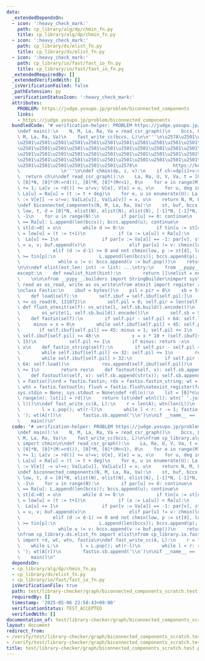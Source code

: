 ```yaml
---
data:
  _extendedDependsOn:
  - icon: ':heavy_check_mark:'
    path: cp_library/alg/dp/chmin_fn.py
    title: cp_library/alg/dp/chmin_fn.py
  - icon: ':heavy_check_mark:'
    path: cp_library/ds/elist_fn.py
    title: cp_library/ds/elist_fn.py
  - icon: ':heavy_check_mark:'
    path: cp_library/io/fast/fast_io_fn.py
    title: cp_library/io/fast/fast_io_fn.py
  _extendedRequiredBy: []
  _extendedVerifiedWith: []
  _isVerificationFailed: false
  _pathExtension: py
  _verificationStatusIcon: ':heavy_check_mark:'
  attributes:
    PROBLEM: https://judge.yosupo.jp/problem/biconnected_components
    links:
    - https://judge.yosupo.jp/problem/biconnected_components
  bundledCode: "# verification-helper: PROBLEM https://judge.yosupo.jp/problem/biconnected_components\n\
    \ndef main():\n    N, M, La, Ra, Va = read_csr_graph()\n    bccs, L = biconnected_components(N,\
    \ M, La, Ra, Va)\n    fast_write_cc(bccs, L)\n\n'''\n\u257A\u2501\u2501\u2501\u2501\
    \u2501\u2501\u2501\u2501\u2501\u2501\u2501\u2501\u2501\u2501\u2501\u2501\u2501\
    \u2501\u2501\u2501\u2501\u2501\u2501\u2501\u2501\u2501\u2501\u2501\u2501\u2501\
    \u2501\u2501\u2501\u2501\u2501\u2501\u2501\u2501\u2501\u2501\u2501\u2501\u2501\
    \u2501\u2501\u2501\u2501\u2501\u2501\u2501\u2501\u2501\u2501\u2501\u2501\u2501\
    \u2501\u2501\u2501\u2501\u2501\u2501\u2578\n             https://kobejean.github.io/cp-library\
    \               \n'''\n\ndef chmin(dp, i, v):\n    if ch:=dp[i]>v:dp[i]=v\n  \
    \  return ch\n\ndef read_csr_graph():\n    La, Ra, U, V, Va, t = [0]*(N:=rd()),\
    \ [0]*N, [0]*(M:=rd()), [0]*M, [0]*(M<<1), 0\n    for e in range(M): La[u := rd()]\
    \ += 1; La[v := rd()] += u!=v; U[e], V[e] = u, v\n    for u, deg in enumerate(La):\
    \ La[u] = Ra[u] = (t := t + deg)\n    for e, u in enumerate(U): La[u] -= 1; La[v\
    \ := V[e]] -= u!=v; Va[La[u]], Va[La[v]] = v, u\n    return N, M, La, Ra, Va\n\
    \ndef biconnected_components(N, M, La, Ra, Va):\n    st, buf, bccs, L, par, tin,\
    \ low, t, d = [0]*N, elist(N), elist(N), elist(N), [-1]*N, [-1]*N, [-1]*N, -1,\
    \ -1\n    for u in range(N):\n        if par[u] >= 0: continue\n        if La[u]\
    \ == Ra[u]: L.append(len(bccs)); bccs.append(u); continue\n        par[u] = N;\
    \ st[d:=0] = u\n        while d >= 0:\n            if tin[u := st[d]] == -1: tin[u]\
    \ = low[u] = (t := t+1)\n            if (a := La[u]) < Ra[u]:\n              \
    \  La[u] += 1\n                if par[v := Va[a]] == -1: par[v], st[d := d+1]\
    \ = u, v; buf.append(v)\n                elif par[u] != v: chmin(low, u, tin[v])\n\
    \            elif (d := d-1) >= 0 and not chmin(low, p := st[d], low[u]) and low[u]\
    \ >= tin[p]:\n                L.append(len(bccs)); bccs.append(p); v = -1\n  \
    \              while u != v: bccs.append(v := buf.pop())\n    return bccs, L\n\
    \n\n\ndef elist(est_len: int) -> list: ...\ntry:\n    from __pypy__ import newlist_hint\n\
    except:\n    def newlist_hint(hint):\n        return []\nelist = newlist_hint\n\
    \    \n\n\nfrom __pypy__.builders import StringBuilder\nimport sys\nfrom os import\
    \ read as os_read, write as os_write\nfrom atexit import register as atexist_register\n\
    \nclass Fastio:\n    ibuf = bytes()\n    pil = pir = 0\n    sb = StringBuilder()\n\
    \    def load(self):\n        self.ibuf = self.ibuf[self.pil:]\n        self.ibuf\
    \ += os_read(0, 131072)\n        self.pil = 0; self.pir = len(self.ibuf)\n   \
    \ def flush_atexit(self): os_write(1, self.sb.build().encode())\n    def flush(self):\n\
    \        os_write(1, self.sb.build().encode())\n        self.sb = StringBuilder()\n\
    \    def fastin(self):\n        if self.pir - self.pil < 64: self.load()\n   \
    \     minus = x = 0\n        while self.ibuf[self.pil] < 45: self.pil += 1\n \
    \       if self.ibuf[self.pil] == 45: minus = 1; self.pil += 1\n        while\
    \ self.ibuf[self.pil] >= 48:\n            x = x * 10 + (self.ibuf[self.pil] &\
    \ 15)\n            self.pil += 1\n        if minus: return -x\n        return\
    \ x\n    def fastin_string(self):\n        if self.pir - self.pil < 64: self.load()\n\
    \        while self.ibuf[self.pil] <= 32: self.pil += 1\n        res = bytearray()\n\
    \        while self.ibuf[self.pil] > 32:\n            if self.pir - self.pil <\
    \ 64: self.load()\n            res.append(self.ibuf[self.pil])\n            self.pil\
    \ += 1\n        return res\n    def fastout(self, x): self.sb.append(str(x))\n\
    \    def fastoutln(self, x): self.sb.append(str(x)); self.sb.append('\\n')\nfastio\
    \ = Fastio()\nrd = fastio.fastin; rds = fastio.fastin_string; wt = fastio.fastout;\
    \ wtn = fastio.fastoutln; flush = fastio.flush\natexist_register(fastio.flush_atexit)\n\
    sys.stdin = None; sys.stdout = None\ndef rdl(n):\n    lst = [0]*n\n    for i in\
    \ range(n): lst[i] = rd()\n    return lst\ndef wtnl(l): wtn(' '.join(map(str,\
    \ l)))\n\ndef fast_write_cc(A, L):\n    r = len(A); wtn(len(L))\n    while L:\n\
    \        l = L.pop(); wt(r-l)\n        while l < r: r -= 1; fastio.sb.append('\
    \ '); wt(A[r])\n        fastio.sb.append('\\n')\n\nif __name__ == '__main__':\n\
    \    main()\n"
  code: "# verification-helper: PROBLEM https://judge.yosupo.jp/problem/biconnected_components\n\
    \ndef main():\n    N, M, La, Ra, Va = read_csr_graph()\n    bccs, L = biconnected_components(N,\
    \ M, La, Ra, Va)\n    fast_write_cc(bccs, L)\n\nfrom cp_library.alg.dp.chmin_fn\
    \ import chmin\n\ndef read_csr_graph():\n    La, Ra, U, V, Va, t = [0]*(N:=rd()),\
    \ [0]*N, [0]*(M:=rd()), [0]*M, [0]*(M<<1), 0\n    for e in range(M): La[u := rd()]\
    \ += 1; La[v := rd()] += u!=v; U[e], V[e] = u, v\n    for u, deg in enumerate(La):\
    \ La[u] = Ra[u] = (t := t + deg)\n    for e, u in enumerate(U): La[u] -= 1; La[v\
    \ := V[e]] -= u!=v; Va[La[u]], Va[La[v]] = v, u\n    return N, M, La, Ra, Va\n\
    \ndef biconnected_components(N, M, La, Ra, Va):\n    st, buf, bccs, L, par, tin,\
    \ low, t, d = [0]*N, elist(N), elist(N), elist(N), [-1]*N, [-1]*N, [-1]*N, -1,\
    \ -1\n    for u in range(N):\n        if par[u] >= 0: continue\n        if La[u]\
    \ == Ra[u]: L.append(len(bccs)); bccs.append(u); continue\n        par[u] = N;\
    \ st[d:=0] = u\n        while d >= 0:\n            if tin[u := st[d]] == -1: tin[u]\
    \ = low[u] = (t := t+1)\n            if (a := La[u]) < Ra[u]:\n              \
    \  La[u] += 1\n                if par[v := Va[a]] == -1: par[v], st[d := d+1]\
    \ = u, v; buf.append(v)\n                elif par[u] != v: chmin(low, u, tin[v])\n\
    \            elif (d := d-1) >= 0 and not chmin(low, p := st[d], low[u]) and low[u]\
    \ >= tin[p]:\n                L.append(len(bccs)); bccs.append(p); v = -1\n  \
    \              while u != v: bccs.append(v := buf.pop())\n    return bccs, L\n\
    \nfrom cp_library.ds.elist_fn import elist\nfrom cp_library.io.fast.fast_io_fn\
    \ import rd, wt, wtn, fastio\n\ndef fast_write_cc(A, L):\n    r = len(A); wtn(len(L))\n\
    \    while L:\n        l = L.pop(); wt(r-l)\n        while l < r: r -= 1; fastio.sb.append('\
    \ '); wt(A[r])\n        fastio.sb.append('\\n')\n\nif __name__ == '__main__':\n\
    \    main()\n"
  dependsOn:
  - cp_library/alg/dp/chmin_fn.py
  - cp_library/ds/elist_fn.py
  - cp_library/io/fast/fast_io_fn.py
  isVerificationFile: true
  path: test/library-checker/graph/biconnected_components_scratch.test.py
  requiredBy: []
  timestamp: '2025-05-06 22:58:43+09:00'
  verificationStatus: TEST_ACCEPTED
  verifiedWith: []
documentation_of: test/library-checker/graph/biconnected_components_scratch.test.py
layout: document
redirect_from:
- /verify/test/library-checker/graph/biconnected_components_scratch.test.py
- /verify/test/library-checker/graph/biconnected_components_scratch.test.py.html
title: test/library-checker/graph/biconnected_components_scratch.test.py
---
```

